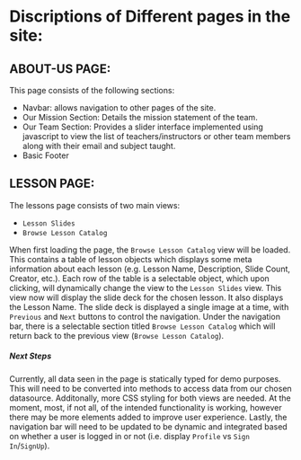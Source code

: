 # Discriptions of Different pages in the site:

## ABOUT-US PAGE:
This page consists of the following sections:
  - Navbar: allows navigation to other pages of the site.
  - Our Mission Section: Details the mission statement of the team.
  - Our Team Section: Provides a slider interface implemented using javascript 
    to view the list of teachers/instructors or other team members along with their email and subject taught.
  - Basic Footer

## LESSON PAGE:
The lessons page consists of two main views:
  - `Lesson Slides`
  - `Browse Lesson Catalog`

When first loading the page, the `Browse Lesson Catalog` view will be loaded. This contains a table of lesson objects which displays some meta information about each lesson (e.g. Lesson Name, Description, Slide Count, Creator, etc.). Each row of the table is a selectable object, which upon clicking, will dynamically change the view to the `Lesson Slides` view. This view now will display the slide deck for the chosen lesson. It also displays the Lesson Name. The slide deck is displayed a single image at a time, with `Previous` and `Next` buttons to control the navigation. Under the navigation bar, there is a selectable section titled `Browse Lesson Catalog` which will return back to the previous view (`Browse Lesson Catalog`).

##### Next Steps
Currently, all data seen in the page is statically typed for demo purposes. This will need to be converted into methods to access data from our chosen datasource. Additonally, more CSS styling for both views are needed. At the moment, most, if not all, of the intended functionality is working, however there may be more elements added to improve user experience. Lastly, the navigation bar will need to be updated to be dynamic and integrated based on whether a user is logged in or not (i.e. display `Profile` vs `Sign In`/`SignUp`).